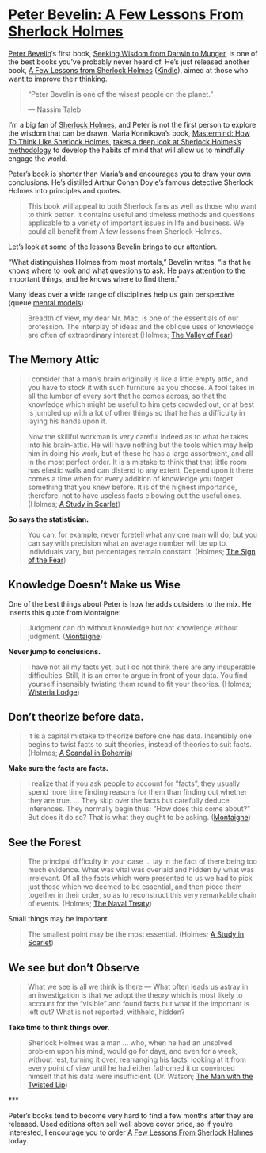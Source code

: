 
# [Peter Bevelin: A Few Lessons From Sherlock Holmes](https://fs.blog/a-few-lessons-from-sherlock-holmes/)

[Peter Bevelin](https://fs.blog/intellectual-giants/peter-bevelin/)‘s first book, [Seeking Wisdom from Darwin to Munger](http://www.amazon.com/gp/product/1578644283/ref=as_li_qf_sp_asin_il_tl?ie=UTF8&camp=1789&creative=9325&creativeASIN=1578644283&linkCode=as2&tag=farnamstreet-20), is one of the best books you’ve probably never heard of. He’s just released another book, [A Few Lessons from Sherlock Holmes](http://www.amazon.com/gp/product/1780924488/ref=as_li_qf_sp_asin_il_tl?ie=UTF8&camp=1789&creative=9325&creativeASIN=1780924488&linkCode=as2&tag=farnamstreet-20) ([Kindle](https://www.amazon.com/gp/product/B00DMGK97I/ref=as_li_qf_asin_il_tl?ie=UTF8&tag=farnamstreet-20&creative=9325&linkCode=as2&creativeASIN=B00DMGK97I&linkId=d4508f68ee5cbb71da59d8d1de663928)), aimed at those who want to improve their thinking.

> “Peter Bevelin is one of the wisest people on the planet.”
> 
> — Nassim Taleb

I’m a big fan of [Sherlock Holmes](https://www.amazon.com/gp/product/0553328255/ref=as_li_qf_asin_il_tl?ie=UTF8&tag=farnamstreet-20&creative=9325&linkCode=as2&creativeASIN=0553328255&linkId=fa64dbdee7ceb41df26123f97821054f), and Peter is not the first person to explore the wisdom that can be drawn. Maria Konnikova’s book, [Mastermind: How To Think Like Sherlock Holmes](https://www.amazon.com/gp/product/0670026573/ref=as_li_qf_asin_il_tl?ie=UTF8&tag=farnamstreet-20&creative=9325&linkCode=as2&creativeASIN=0670026573&linkId=3cc69470cef29fb1bf4a55947dbc8cfb), [takes a deep look at Sherlock Holmes’s methodology](https://fs.blog/2013/04/how-to-think-like-sherlock-holmes/) to develop the habits of mind that will allow us to mindfully engage the world.

Peter’s book is shorter than Maria’s and encourages you to draw your own conclusions. He’s distilled Arthur Conan Doyle’s famous detective Sherlock Holmes into principles and quotes.

> This book will appeal to both Sherlock fans as well as those who want to think better. It contains useful and timeless methods and questions applicable to a variety of important issues in life and business. We could all benefit from A few lessons from Sherlock Holmes.

Let’s look at some of the lessons Bevelin brings to our attention.

“What distinguishes Holmes from most mortals,” Bevelin writes, “is that he knows where to look and what questions to ask. He pays attention to the important things, and he knows where to find them.”

Many ideas over a wide range of disciplines help us gain perspective (queue [mental models](https://fs.blog/mental-models/)).

> Breadth of view, my dear Mr. Mac, is one of the essentials of our profession. The interplay of ideas and the oblique uses of knowledge are often of extraordinary interest.(Holmes; [The Valley of Fear](https://www.amazon.com/gp/product/B00ARGXFAO/ref=as_li_qf_asin_il_tl?ie=UTF8&tag=farnamstreet-20&creative=9325&linkCode=as2&creativeASIN=B00ARGXFAO&linkId=bbb0f49108cdb2ad87c960ca4c526243))

## The Memory Attic

> I consider that a man’s brain originally is like a little empty attic, and you have to stock it with such furniture as you choose. A fool takes in all the lumber of every sort that he comes across, so that the knowledge which might be useful to him gets crowded out, or at best is jumbled up with a lot of other things so that he has a difficulty in laying his hands upon it.
> 
> Now the skillful workman is very careful indeed as to what he takes into his brain-attic. He will have nothing but the tools which may help him in doing his work, but of these he has a large assortment, and all in the most perfect order. It is a mistake to think that that little room has elastic walls and can distend to any extent. Depend upon it there comes a time when for every addition of knowledge you forget something that you knew before. It is of the highest importance, therefore, not to have useless facts elbowing out the useful ones. (Holmes; [A Study in Scarlet](https://www.amazon.com/gp/product/B00ARGXLIK/ref=as_li_qf_asin_il_tl?ie=UTF8&tag=farnamstreet-20&creative=9325&linkCode=as2&creativeASIN=B00ARGXLIK&linkId=f79395bf7ed794845bde036504f9d356))

**So says the statistician.**

> You can, for example, never foretell what any one man will do, but you can say with precision what an average number will be up to. Individuals vary, but percentages remain constant. (Holmes; [The Sign of the Fear](https://www.amazon.com/gp/product/B00ARGXFAY/ref=as_li_qf_asin_il_tl?ie=UTF8&tag=farnamstreet-20&creative=9325&linkCode=as2&creativeASIN=B00ARGXFAY&linkId=6ab7bbe1fa41fe743a4b5d0055711fe0))

## Knowledge Doesn’t Make us Wise

One of the best things about Peter is how he adds outsiders to the mix. He inserts this quote from Montaigne:

> Judgment can do without knowledge but not knowledge without judgment. ([Montaigne](https://www.amazon.com/gp/product/0140446044/ref=as_li_qf_asin_il_tl?ie=UTF8&tag=farnamstreet-20&creative=9325&linkCode=as2&creativeASIN=0140446044&linkId=cc546c8303536eb7c8ae4fa3c89ea2db))

**Never jump to conclusions.**

> I have not all my facts yet, but I do not think there are any insuperable difficulties. Still, it is an error to argue in front of your data. You find yourself insensibly twisting them round to fit your theories. (Holmes; [Wisteria Lodge](https://www.amazon.com/gp/product/B0082XIBCQ/ref=as_li_qf_asin_il_tl?ie=UTF8&tag=farnamstreet-20&creative=9325&linkCode=as2&creativeASIN=B0082XIBCQ&linkId=e95d28127b67c20a885125343e533ee2))

## Don’t theorize before data.

> It is a capital mistake to theorize before one has data. Insensibly one begins to twist facts to suit theories, instead of theories to suit facts. (Holmes; [A Scandal in Bohemia](https://www.amazon.com/gp/product/1405862335/ref=as_li_qf_asin_il_tl?ie=UTF8&tag=farnamstreet-20&creative=9325&linkCode=as2&creativeASIN=1405862335&linkId=6f72de7e051e50a4b679848467ccd882))

**Make sure the facts are facts.**

> I realize that if you ask people to account for “facts”, they usually spend more time finding reasons for them than finding out whether they are true. … They skip over the facts but carefully deduce inferences. They normally begin thus: “How does this come about?” But does it do so? That is what they ought to be asking. ([Montaigne](https://www.amazon.com/gp/product/0140446044/ref=as_li_qf_asin_il_tl?ie=UTF8&tag=farnamstreet-20&creative=9325&linkCode=as2&creativeASIN=0140446044&linkId=55505a1790439124620d7bb2b0708009))

## See the Forest

> The principal difficulty in your case … lay in the fact of there being too much evidence. What was vital was overlaid and hidden by what was irrelevant. Of all the facts which were presented to us we had to pick just those which we deemed to be essential, and then piece them together in their order, so as to reconstruct this very remarkable chain of events. (Holmes; [The Naval Treaty](https://www.amazon.com/gp/product/B00AR1TDQE/ref=as_li_qf_asin_il_tl?ie=UTF8&tag=farnamstreet-20&creative=9325&linkCode=as2&creativeASIN=B00AR1TDQE&linkId=d687b49f2297eee63a72b5feeeca6170))

Small things may be important.

> The smallest point may be the most essential. (Holmes; [A Study in Scarlet](https://www.amazon.com/gp/product/B00ARGXLIK/ref=as_li_qf_asin_il_tl?ie=UTF8&tag=farnamstreet-20&creative=9325&linkCode=as2&creativeASIN=B00ARGXLIK&linkId=e1de3d9bbf540f5ebea9aaf500a850de))

## We see but don’t Observe

> What we see is all we think is there — What often leads us astray in an investigation is that we adopt the theory which is most likely to account for the “visible” and found facts but what if the important is left out? What is not reported, withheld, hidden?

**Take time to think things over.**

> Sherlock Holmes was a man … who, when he had an unsolved problem upon his mind, would go for days, and even for a week, without rest, turning it over, rearranging his facts, looking at it from every point of view until he had either fathomed it or convinced himself that his data were insufficient. (Dr. Watson; [The Man with the Twisted Lip](https://www.amazon.com/gp/product/B07BRK4WK6/ref=as_li_qf_asin_il_tl?ie=UTF8&tag=farnamstreet-20&creative=9325&linkCode=as2&creativeASIN=B07BRK4WK6&linkId=a0b9fd92948579ebb6171927aeb7e332))

\*\*\*

Peter’s books tend to become very hard to find a few months after they are released. Used editions often sell well above cover price, so if you’re interested, I encourage you to order [A Few Lessons From Sherlock Holmes](https://www.amazon.com/gp/product/B00DMGK97I/ref=as_li_qf_asin_il_tl?ie=UTF8&tag=farnamstreet-20&creative=9325&linkCode=as2&creativeASIN=B00DMGK97I&linkId=9d7154b25c5948cfe67a8493a701857a) today.
